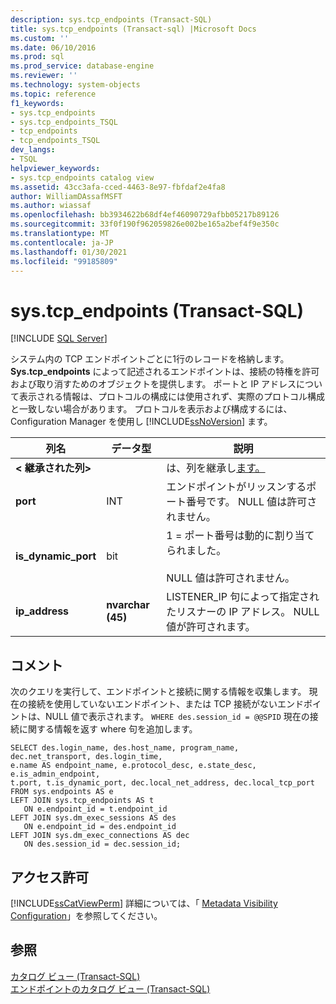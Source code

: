 ```yaml
---
description: sys.tcp_endpoints (Transact-SQL)
title: sys.tcp_endpoints (Transact-sql) |Microsoft Docs
ms.custom: ''
ms.date: 06/10/2016
ms.prod: sql
ms.prod_service: database-engine
ms.reviewer: ''
ms.technology: system-objects
ms.topic: reference
f1_keywords:
- sys.tcp_endpoints
- sys.tcp_endpoints_TSQL
- tcp_endpoints
- tcp_endpoints_TSQL
dev_langs:
- TSQL
helpviewer_keywords:
- sys.tcp_endpoints catalog view
ms.assetid: 43cc3afa-cced-4463-8e97-fbfdaf2e4fa8
author: WilliamDAssafMSFT
ms.author: wiassaf
ms.openlocfilehash: bb3934622b68df4ef46090729afbb05217b89126
ms.sourcegitcommit: 33f0f190f962059826e002be165a2bef4f9e350c
ms.translationtype: MT
ms.contentlocale: ja-JP
ms.lasthandoff: 01/30/2021
ms.locfileid: "99185809"
---
```

# <a name="systcp_endpoints-transact-sql"></a>sys.tcp_endpoints (Transact-SQL)
[!INCLUDE [SQL Server](../../includes/applies-to-version/sqlserver.md)]

  システム内の TCP エンドポイントごとに1行のレコードを格納します。 **Sys.tcp_endpoints** によって記述されるエンドポイントは、接続の特権を許可および取り消すためのオブジェクトを提供します。 ポートと IP アドレスについて表示される情報は、プロトコルの構成には使用されず、実際のプロトコル構成と一致しない場合があります。 プロトコルを表示および構成するには、Configuration Manager を使用し [!INCLUDE[ssNoVersion](../../includes/ssnoversion-md.md)] ます。  
  
  
|列名|データ型|説明|  
|-----------------|---------------|-----------------|  
|**< 継承された列>**||は、列を継承し[ます。](../../relational-databases/system-catalog-views/sys-endpoints-transact-sql.md)|  
|**port**|INT|エンドポイントがリッスンするポート番号です。 NULL 値は許可されません。|  
|**is_dynamic_port**|bit|1 = ポート番号は動的に割り当てられました。<br /><br /> NULL 値は許可されません。|  
|**ip_address**|**nvarchar (45)**|LISTENER_IP 句によって指定されたリスナーの IP アドレス。 NULL 値が許可されます。|  
  
## <a name="remarks"></a>コメント  
 次のクエリを実行して、エンドポイントと接続に関する情報を収集します。 現在の接続を使用していないエンドポイント、または TCP 接続がないエンドポイントは、NULL 値で表示されます。  `WHERE des.session_id = @@SPID` 現在の接続に関する情報を返す where 句を追加します。  
  
```  
SELECT des.login_name, des.host_name, program_name,  dec.net_transport, des.login_time,   
e.name AS endpoint_name, e.protocol_desc, e.state_desc, e.is_admin_endpoint,   
t.port, t.is_dynamic_port, dec.local_net_address, dec.local_tcp_port   
FROM sys.endpoints AS e  
LEFT JOIN sys.tcp_endpoints AS t  
   ON e.endpoint_id = t.endpoint_id  
LEFT JOIN sys.dm_exec_sessions AS des  
   ON e.endpoint_id = des.endpoint_id  
LEFT JOIN sys.dm_exec_connections AS dec  
   ON des.session_id = dec.session_id;  
```  
  
## <a name="permissions"></a>アクセス許可  
 [!INCLUDE[ssCatViewPerm](../../includes/sscatviewperm-md.md)] 詳細については、「 [Metadata Visibility Configuration](../../relational-databases/security/metadata-visibility-configuration.md)」を参照してください。  
  
## <a name="see-also"></a>参照  
 [カタログ ビュー &#40;Transact-SQL&#41;](../../relational-databases/system-catalog-views/catalog-views-transact-sql.md)   
 [エンドポイントのカタログ ビュー &#40;Transact-SQL&#41;](../../relational-databases/system-catalog-views/endpoints-catalog-views-transact-sql.md)  
  
  
